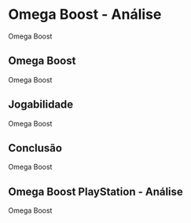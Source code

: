 ---
---

# Omega Boost - Análise

Omega Boost

## Omega Boost

Omega Boost

## Jogabilidade

Omega Boost

## Conclusão

Omega Boost

## Omega Boost PlayStation - Análise

Omega Boost
